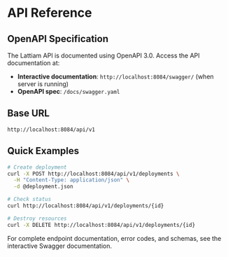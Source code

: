 # API Reference

## OpenAPI Specification

The Lattiam API is documented using OpenAPI 3.0. Access the API documentation at:

- **Interactive documentation**: `http://localhost:8084/swagger/` (when server is running)
- **OpenAPI spec**: `/docs/swagger.yaml`

## Base URL

```
http://localhost:8084/api/v1
```

## Quick Examples

```bash
# Create deployment
curl -X POST http://localhost:8084/api/v1/deployments \
  -H "Content-Type: application/json" \
  -d @deployment.json

# Check status
curl http://localhost:8084/api/v1/deployments/{id}

# Destroy resources
curl -X DELETE http://localhost:8084/api/v1/deployments/{id}
```

For complete endpoint documentation, error codes, and schemas, see the interactive Swagger documentation.
